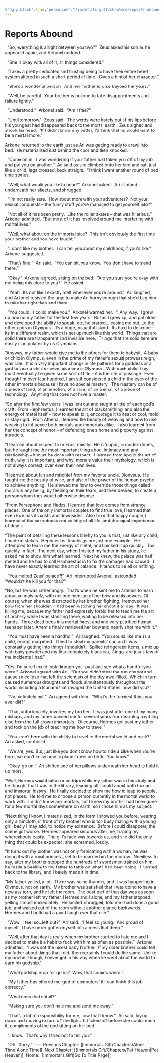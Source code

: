 ```yaml
---
{"dg-publish":true,"permalink":"/immortals-gift/chapters/reports-abound/"}
---
```


# Reports Abound

  “So, everything is alright between you two?”  Zeus asked his son as he appeared again, and Arkonel nodded.

  “She is okay with all of it, all things considered.”

  “Takes a pretty dedicated and trusting being to have their entire belief system altered in such a short period of time.  Gives a hint of her character.”

  “She’s a wonderful person.  And her mother is wise beyond her years.”

  “Well, be careful.  Your brother is not one to take disappointments and failure lightly.”

  “Understood.”  Arkonel said.  “Am I free?”

  “Until tomorrow.”  Zeus said.  The words were barely out of his lips before his youngest had disappeared back to the mortal earth.  Zeus sighed and shook his head.  “If I didn’t know any better, I’d think that he would want to be a mortal more.”

Arkonel returned to the earth just as Ari was getting ready to crawl into bed.  He materialized just behind the door and then knocked.

  “Come on in.  I was wondering if your father had taken you off of my job and put you on another.”  Ari said as she climbed onto her bed and sat, just like a child, legs crossed, back straight.  “I think I want another round of bed time stories.”

  “Well, what would you like to hear?”  Arkonel asked.  Ari climbed underneath her sheets, and shrugged.

  “I’m not really sure.  How about more with your adventures?  Not your sexual conquests – the funny stuff you’ve managed to get yourself into?”

  “Not all of it has been pretty.  Like the roller skates – that was hilarious.”  Arkonel admitted.  “But most of it has revolved around me interfering with mortal lives.”

  “Well, what about on the immortal side?  This isn’t obviously the first time your brother and you have fought.”

  “I don’t like my brother.  I can tell you about my childhood, if you’d like.”  Arkonel suggested.

  “That’s fine.”  Ari said.  “You can sit, you know.  You don’t have to stand there.”

  “Okay.”  Arkonel agreed, sitting on the bed.  “Are you sure you’re okay with me being this close to you?”  He asked.

  “Yeah.  Its not like I exactly melt whenever you’re around.”  Ari laughed, and Arkonel resisted the urge to make Ari horny enough that she’d beg him to take her right then and there.

  “You could.  I could make you.”  Arkonel warned her.  “_Any_way.  I grew up around my father for the first few years.  But as I grew up, and got older and developed the ability to speak, etc, he started…leasing me out…to the other gods in Olympus.  It’s a huge, beautiful island.  Its hard to describe – its in a different realm, which is set up much like this world.  Things that are solid there are transparent and invisible here.  Things that are solid here are easily manipulated by us Olympians.

“Anyway, my father would give me to the others for them to babysit.  A baby or child in Olympus, even in the prime of my father’s sexual prowess reign, was rare.  It is a very important change in life patterns for a goddess or a god to bear a child or even raise one in Olympus.  With each child, they must eventually be given some sort of title – it is the rite of passage.  Even though I’m over four hundred, I am still considered a child in the eyes of the other immortals because I have no special mastery.  The mastery can be of a piece of land, of an emotion, of a race, of an animal, of a piece of technology.  Anything that does not have a master.

“So after the first few years, I was lent out and taught a little of each god’s craft.  From Hephaestus, I learned the art of blacksmithing, and also the energy of metal itself – how to speak to it, encourage it to heat or cool, mold or stay rigid.  From Athena, I learned the beauty of weaving and how to use weaving to influence both mortals and immortals alike.  I also learned from her the concept of honor – of defending one’s home and property against intruders. 

“I learned about respect from Eros, mostly.  He is ‘cupid’, in modern times, but he taught me the most important thing about intimacy and any relationship – it must be done with respect.  I learned from Apollo the art of truth, why it is important, and why, mortals value their mythology, which is not always correct, over even their own lives.

“I learned about fun and mischief from my favorite uncle, Dionysus.  He taught me the beauty of wine, and also of the power of the human psyche to achieve anything.  He showed me how to override those things called morals in any being, by feeding on their fears, and their desires, to create a person whom they would otherwise despise.

“From Persephone and Hades, I learned that love comes from strange places.  One of the only immortal couples to find true love, I learned that even love has its costs and downsides.  Also from that happy couple, I learned of the sacredness and validity of all life, and the equal importance of death. 

“The point of detailing these lessons briefly to you is that, just like any child, I made mistakes.  Hephaestus’ teachings are just one example.  He attempted to teach me the energy of metal, and I picked it up quickly.  Too quickly, in fact.  The next day, when I visited my father in his study, he asked me to show him what I learned.  Next he knew, the palace was half melted and he had to call Hephaestus in to fix the damage I had caused.  I have never exactly learned the art of balance.  It tends to be all or nothing.

  “You melted Zeus’ palace?!”  Ari interrupted Arkonel, astounded.  “Wouldn’t he kill you for that?”

“No, but he was rather angry.  That’s when he sent me to Artemis to learn about animals _only_, with not one mention of her bow and its powers. Of course, when she was distracted by her brother, fighting, I removed her bow from her shoulder.  I had been watching her shoot it all day.  It was killing me, because my father had expressly forbid her to teach me the art of archery while I was standing there, waiting to be released into her hands.  Three dead trees in a mortal forest and one very petrified human teenager later, Artemis finally retrieved her bow and nearly shot me with it.”

  “You must have been a handful.”  Ari laughed.  “You sound like me as a child, except magnified.  I tried to steal my parents’ car, and I was constantly getting into things I shouldn’t.  Spilled refrigerator items, a mix up with baby powder and my first completely black cat, Ginger are just a few of the incidents I had.”

“Yes, I’m sure I could look through your past and see what a handful you were.”  Arkonel agreed with Ari.  “But you didn’t steal the sun chariot and cause an eclipse that left the scientists of the day awe-filled.  Which in turn caused numerous droughts and floods simultaneously throughout the world, including a tsunami that ravaged the United States, now did you?”

  “No, definitely not.”  Ari agreed with him.  “What’s the funniest thing you ever did?”

  “That, unfortunately, involves my brother.  It was just after one of my many mishaps, and my father banned me for several years from learning anything else from the full grown immortals.  Of course, Hermes got past my father and took on the job of teaching me how to travel.”

  “You aren’t born with the ability to travel to the mortal world and back?”  Ari asked, confused. 

  “We are, yes. But, just like you don’t know how to ride a bike when you’re born, we don’t know how to plane-travel on birth.  You know.”

  “Okay, go on.”  Ari shifted one of her pillows underneath her head to hold it up more.

“Well, Hermes would take me on trips while my father was in his study and he thought that I was in the library, learning all I could about both human and immortal history.  He finally decided to show me how to leap to people, not places.  He told me to choose a person currently in the mortal world to work with.  I didn’t know any mortals, but I knew my brother had been gone for a few mortal days somewhere on earth, so I chose him as my subject.

“Next thing I know, I materialized, in the form I showed you before, wearing only a loincloth, in front of my brother who is too busy mating with a young girl, badly I may add, to notice my existence.  Before I could disappear, the scene got worse.  Hermes appeared seconds after me, tracing my whereabouts easily.  The girl’s face was towards us, and she did the only thing that could be expected: she screamed, loudly.

“It turns out my brother was not only fornicating with a woman, he was doing it with a royal princess, set to be married on the morrow.  Needless to say, after my brother stopped the hundreds of swordsmen trained on him, he made a beeline to my father to tattle on what I had been doing.  I hurried back to the library, and I barely made it in time.

“My father yelled, a lot.  There was some thunder, and it was happening in Olympus, not on earth.  My brother was satisfied that I was going to have a new ass torn, and he left the room.  The best part of that day was as soon as my brother left my father, Hermes and I alone, and my father stopped yelling almost immediately.  He smiled, shrugged, told me I had done a good job, and walked out of the room without another glance backwards.  Hermes and I both had a good laugh over that one.”

  “Wow.  I feel so…left out?”  Ari said.  “I feel so young.  And proud of myself.  I have never gotten myself into a mess that deep.”

  “Well, after that day is really when my brother started to hate me and I decided to make it a habit to fuck with him as often as possible.”  Arkonel admitted.  “I was not the nicest baby brother.  If my older brother could tell my father about things that I did, then certainly I could do the same.  Unlike my brother though, I never got in his way when he went about the world to earn his godship.”

  “What godship is up for grabs?  Wow, that sounds weird.”

  “My father has offered me ‘god of computers’ if I can finish this job correctly.”

  “What does that entail?”

  “Making sure you don’t hate me and send me away.”

  “That’s a lot of responsibility for me, now that I know.”  Ari said, laying down and moving to turn off the light.  It flicked off before she could reach it, compliments of the god sitting on her bed.

  “I know.  That’s why I tried not to tell you.”

  “Oh.  Sorry.”
 ---
 Previous Chapter: [[Immortals Gift/Chapters/Alone Time\|Alone Time]]
 Next Chapter: [[Immortals Gift/Chapters/Pet Heaven\|Pet Heaven]]
 Home: [[Immortal's Gift\|Go To Title Page]]